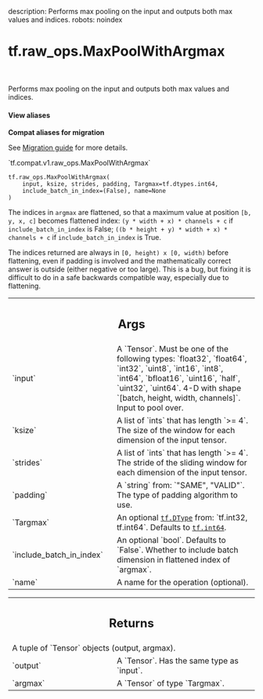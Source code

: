 description: Performs max pooling on the input and outputs both max values and indices.
robots: noindex

# tf.raw_ops.MaxPoolWithArgmax

<!-- Insert buttons and diff -->

<table class="tfo-notebook-buttons tfo-api nocontent" align="left">

</table>



Performs max pooling on the input and outputs both max values and indices.

<section class="expandable">
  <h4 class="showalways">View aliases</h4>
  <p>
<b>Compat aliases for migration</b>
<p>See
<a href="https://www.tensorflow.org/guide/migrate">Migration guide</a> for
more details.</p>
<p>`tf.compat.v1.raw_ops.MaxPoolWithArgmax`</p>
</p>
</section>

<pre class="devsite-click-to-copy prettyprint lang-py tfo-signature-link">
<code>tf.raw_ops.MaxPoolWithArgmax(
    input, ksize, strides, padding, Targmax=tf.dtypes.int64,
    include_batch_in_index=(False), name=None
)
</code></pre>



<!-- Placeholder for "Used in" -->

The indices in `argmax` are flattened, so that a maximum value at position
`[b, y, x, c]` becomes flattened index:
`(y * width + x) * channels + c` if `include_batch_in_index` is False;
`((b * height + y) * width + x) * channels + c` if `include_batch_in_index` is True.

The indices returned are always in `[0, height) x [0, width)` before flattening,
even if padding is involved and the mathematically correct answer is outside
(either negative or too large).  This is a bug, but fixing it is difficult to do
in a safe backwards compatible way, especially due to flattening.

<!-- Tabular view -->
 <table class="responsive fixed orange">
<colgroup><col width="214px"><col></colgroup>
<tr><th colspan="2"><h2 class="add-link">Args</h2></th></tr>

<tr>
<td>
`input`
</td>
<td>
A `Tensor`. Must be one of the following types: `float32`, `float64`, `int32`, `uint8`, `int16`, `int8`, `int64`, `bfloat16`, `uint16`, `half`, `uint32`, `uint64`.
4-D with shape `[batch, height, width, channels]`.  Input to pool over.
</td>
</tr><tr>
<td>
`ksize`
</td>
<td>
A list of `ints` that has length `>= 4`.
The size of the window for each dimension of the input tensor.
</td>
</tr><tr>
<td>
`strides`
</td>
<td>
A list of `ints` that has length `>= 4`.
The stride of the sliding window for each dimension of the
input tensor.
</td>
</tr><tr>
<td>
`padding`
</td>
<td>
A `string` from: `"SAME", "VALID"`.
The type of padding algorithm to use.
</td>
</tr><tr>
<td>
`Targmax`
</td>
<td>
An optional <a href="../../tf/dtypes/DType.md"><code>tf.DType</code></a> from: `tf.int32, tf.int64`. Defaults to <a href="../../tf.md#int64"><code>tf.int64</code></a>.
</td>
</tr><tr>
<td>
`include_batch_in_index`
</td>
<td>
An optional `bool`. Defaults to `False`.
Whether to include batch dimension in flattened index of `argmax`.
</td>
</tr><tr>
<td>
`name`
</td>
<td>
A name for the operation (optional).
</td>
</tr>
</table>



<!-- Tabular view -->
 <table class="responsive fixed orange">
<colgroup><col width="214px"><col></colgroup>
<tr><th colspan="2"><h2 class="add-link">Returns</h2></th></tr>
<tr class="alt">
<td colspan="2">
A tuple of `Tensor` objects (output, argmax).
</td>
</tr>
<tr>
<td>
`output`
</td>
<td>
A `Tensor`. Has the same type as `input`.
</td>
</tr><tr>
<td>
`argmax`
</td>
<td>
A `Tensor` of type `Targmax`.
</td>
</tr>
</table>

